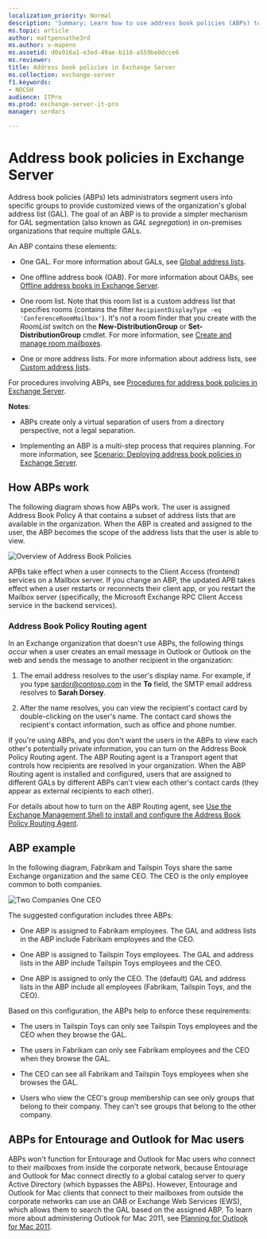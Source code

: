 ```yaml
---
localization_priority: Normal
description: 'Summary: Learn how to use address book policies (ABPs) to create separate virtual organizations with a segmented global address list in Exchange Server.'
ms.topic: article
author: mattpennathe3rd
ms.author: v-mapenn
ms.assetid: d0a916a1-e3ed-49ae-b116-a559be0dcce6
ms.reviewer: 
title: Address book policies in Exchange Server
ms.collection: exchange-server
f1.keywords:
- NOCSH
audience: ITPro
ms.prod: exchange-server-it-pro
manager: serdars

---
```


# Address book policies in Exchange Server

Address book policies (ABPs) lets administrators segment users into specific groups to provide customized views of the organization's global address list (GAL). The goal of an ABP is to provide a simpler mechanism for GAL segmentation (also known as *GAL segregation*) in on-premises organizations that require multiple GALs.

An ABP contains these elements:

- One GAL. For more information about GALs, see [Global address lists](../address-lists/address-lists.md#global-address-lists).

- One offline address book (OAB). For more information about OABs, see [Offline address books in Exchange Server](../../email-addresses-and-address-books/offline-address-books/offline-address-books.md).

- One room list. Note that this room list is a custom address list that specifies rooms (contains the filter `RecipientDisplayType -eq 'ConferenceRoomMailbox'`). It's not a room finder that you create with the _RoomList_ switch on the **New-DistributionGroup** or **Set-DistributionGroup** cmdlet. For more information, see [Create and manage room mailboxes](../../recipients/room-mailboxes.md).

- One or more address lists. For more information about address lists, see [Custom address lists](../address-lists/address-lists.md#custom-address-lists).

For procedures involving ABPs, see [Procedures for address book policies in Exchange Server](abp-procedures.md).

 **Notes**:

- ABPs create only a virtual separation of users from a directory perspective, not a legal separation.

- Implementing an ABP is a multi-step process that requires planning. For more information, see [Scenario: Deploying address book policies in Exchange Server](abp-scenarios.md).

## How ABPs work

The following diagram shows how ABPs work. The user is assigned Address Book Policy A that contains a subset of address lists that are available in the organization. When the ABP is created and assigned to the user, the ABP becomes the scope of the address lists that the user is able to view.

![Overview of Address Book Policies](../../media/ITPro_Mailbox_ABPOverall.gif)

APBs take effect when a user connects to the Client Access (frontend) services on a Mailbox server. If you change an ABP, the updated APB takes effect when a user restarts or reconnects their client app, or you restart the Mailbox server (specifically, the Microsoft Exchange RPC Client Access service in the backend services).

### Address Book Policy Routing agent

In an Exchange organization that doesn't use ABPs, the following things occur when a user creates an email message in Outlook or Outlook on the web and sends the message to another recipient in the organization:

1. The email address resolves to the user's display name. For example, if you type sardor@contoso.com in the **To** field, the SMTP email address resolves to **Sarah Dorsey**.

2. After the name resolves, you can view the recipient's contact card by double-clicking on the user's name. The contact card shows the recipient's contact information, such as office and phone number.

If you're using ABPs, and you don't want the users in the ABPs to view each other's potentially private information, you can turn on the Address Book Policy Routing agent. The ABP Routing agent is a Transport agent that controls how recipients are resolved in your organization. When the ABP Routing agent is installed and configured, users that are assigned to different GALs by different ABPs can't view each other's contact cards (they appear as external recipients to each other).

For details about how to turn on the ABP Routing agent, see [Use the Exchange Management Shell to install and configure the Address Book Policy Routing Agent](abp-procedures.md#use-the-exchange-management-shell-to-install-and-configure-the-address-book-policy-routing-agent).

## ABP example

In the following diagram, Fabrikam and Tailspin Toys share the same Exchange organization and the same CEO. The CEO is the only employee common to both companies.

![Two Companies One CEO](../../media/ITPro_.png)

The suggested configuration includes three ABPs:

- One ABP is assigned to Fabrikam employees. The GAL and address lists in the ABP include Fabrikam employees and the CEO.

- One ABP is assigned to Tailspin Toys employees. The GAL and address lists in the ABP include Tailspin Toys employees and the CEO.

- One ABP is assigned to only the CEO. The (default) GAL and address lists in the ABP include all employees (Fabrikam, Tailspin Toys, and the CEO).

Based on this configuration, the ABPs help to enforce these requirements:

- The users in Tailspin Toys can only see Tailspin Toys employees and the CEO when they browse the GAL.

- The users in Fabrikam can only see Fabrikam employees and the CEO when they browse the GAL.

- The CEO can see all Fabrikam and Tailspin Toys employees when she browses the GAL.

- Users who view the CEO's group membership can see only groups that belong to their company. They can't see groups that belong to the other company.

## ABPs for Entourage and Outlook for Mac users

ABPs won't function for Entourage and Outlook for Mac users who connect to their mailboxes from inside the corporate network, because Entourage and Outlook for Mac connect directly to a global catalog server to query Active Directory (which bypasses the ABPs). However, Entourage and Outlook for Mac clients that connect to their mailboxes from outside the corporate networks can use an OAB or Exchange Web Services (EWS), which allows them to search the GAL based on the assigned ABP. To learn more about administering Outlook for Mac 2011, see [Planning for Outlook for Mac 2011](https://docs.microsoft.com/previous-versions/office/office-for-mac-2011/jj984221(v=office.14)).
